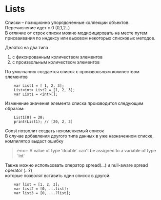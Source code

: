 # **Lists**

Списки – позиционно упорядоченные коллекции объектов. Перечисление идет с 0 (0,1,2..)  
В отличие от строк списки можно модифицировать на месте путем
присваивания по индексу или вызовом некоторых списковых методов.  

Делятся на два типа
1.  с фиксированным количеством элементов
2.  с произвольным количеством элементов

По умолчанию создается список с произвольным количеством элементов
```
    var List1 = [ 1, 2, 3];
    List<int> List2 = [1, 2, 3];
    var List1 = <int>[];
```

Изменение значения элемента списка производится следующим образом:
```
    List1[0] = 20;
    print(List1); // [20, 2, 3]
```

Const позволит создать неизменяемый список  
В случае добавления другого типа данных в уже назначенном списке, компилятор выдаст ошибку  
>   error: A value of type 'double' can't be assigned to a variable of type 'int'

Также можно использовать оператор spread(...) и null-aware spread operator (...?)  
которые позволят вставить один список в другой.
```
    var list = [1, 2, 3];
    var list2 = [0, ...list];
    var list3 = [0, ...?list];
```